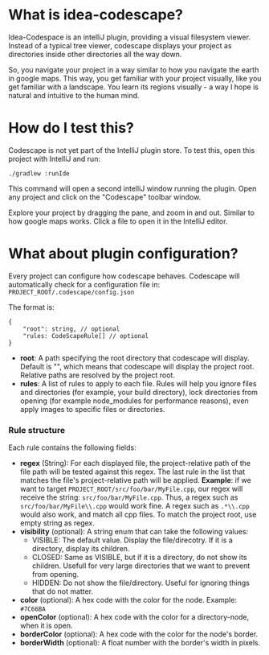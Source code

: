 # What is idea-codescape?
Idea-Codespace is an intelliJ plugin, providing a visual filesystem viewer.
Instead of a typical tree viewer, codescape displays your project as directories
inside other directories all the way down.

So, you navigate your project in a way similar to how you navigate the earth in google maps.
This way, you get familiar with your project visually, like you get familiar with a landscape.
You learn its regions visually - a way I hope is natural and intuitive to the human mind.

# How do I test this?
Codescape is not yet part of the IntelliJ plugin store.
To test this, open this project with IntelliJ and run:

`./gradlew :runIde`

This command will open a second intelliJ window running the plugin. Open any project and click on the "Codescape" toolbar window.

Explore your project by dragging the pane, and zoom in and out. Similar to how google maps works.
Click a file to open it in the IntelliJ editor.

# What about plugin configuration?
Every project can configure how codescape behaves. Codescape will automatically check for a configuration file in:
`PROJECT_ROOT/.codescape/config.json`

The format is:
```
{
    "root": string, // optional
    "rules: CodeScapeRule[] // optional
}
```

- **root**: A path specifying the root directory that codescape will display. Default is "",
which means that codescape will display the project root. Relative paths are resolved by the project root.
- **rules**: A list of rules to apply to each file. Rules will help you ignore files and directories (for example, your build directory),
lock directories from opening (for example node_modules for performance reasons), even apply images to specific files or directories.

### Rule structure
Each rule contains the following fields:
- **regex** (String): For each displayed file, the project-relative path of the file path will be tested against this regex.
  The last rule in the list that matches the file's project-relative path will be applied.
**Example**: if we want to target `PROJECT_ROOT/src/foo/bar/MyFile.cpp`, our regex will receive the string: `src/foo/bar/MyFile.cpp`.
Thus, a regex such as `src/foo/bar/MyFile\\.cpp` would work fine. A regex such as `.*\\.cpp` would also work, and match all cpp files.
To match the project root, use empty string as regex.
- **visibility** (optional): A string enum that can take the following values:
  - VISIBLE: The default value. Display the file/direcotry. If it is a directory, display its children.
  - CLOSED:  Same as VISIBLE, but if it is a directory, do not show its children.
    Usefull for very large directories that we want to prevent from opening.
  - HIDDEN:  Do not show the file/directory.
    Useful for ignoring things that do not matter.
- **color** (optional): A hex code with the color for the node. Example: `#7C66BA`
- **openColor** (optional): A hex code with the color for a directory-node, when it is open.
- **borderColor** (optional): A hex code with the color for the node's border.
- **borderWidth** (optional): A float number with the border's width in pixels.

